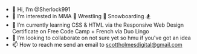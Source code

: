 - 👋 Hi, I’m @Sherlock991
- 👀 I’m interested in MMA 🥋 Wrestling 🤼 Snowboarding 🏂 
- 🌱 I’m currently learning CSS & HTML via the Responsive Web Design Certificate on Free Code Camp + French via Duo Lingo 
- 💞️ I’m looking to collaborate on not sure yet so hmu if you've got an idea
- 📫 How to reach me send an email to scottholmesdigital@gmail.com

<!---
Sherlock991/Sherlock991 is a ✨ special ✨ repository because its `README.md` (this file) appears on your GitHub profile.
You can click the Preview link to take a look at your changes.
--->
